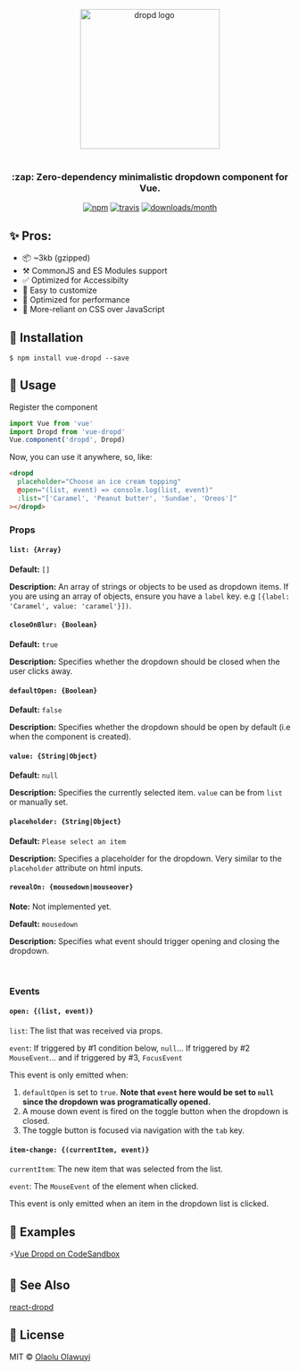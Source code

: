 <div align="center">
  <br />
  <br />
  <br />
  <img src="https://raw.githubusercontent.com/whizkydee/dropd/master/small-logo.png?token=AIObqio0F4tIzhx-8XPxtMtiKgagz1Kbks5cu7UawA%3D%3D" width="250" height="auto" alt="dropd logo" />
  <br />
  <br />
  <h3 align="center">:zap: Zero-dependency minimalistic dropdown component for Vue.</h3>

  <p align="center">
  <a href="https://www.npmjs.org/package/dropd"><img src="https://img.shields.io/npm/v/dropd.svg?style=flat-square" alt="npm"></a>
  <a href="https://travis-ci.org/whizkydee/dropd"><img src="https://img.shields.io/travis/whizkydee/dropd.svg?style=flat-square" alt="travis"></a>
  <a href="https://github.com/whizkydee/dropd"><img src="https://img.shields.io/npm/dm/dropd.svg?style=flat-square" alt="downloads/month"></a>
  </p>
</div>

## ✨ Pros:

- 📦 ~3kb (gzipped)
- ⚒ CommonJS and ES Modules support
- ✅ Optimized for Accessibilty
- 🌈 Easy to customize
- 🦄 Optimized for performance
- 💅 More-reliant on CSS over JavaScript

## 🔧 Installation

```
$ npm install vue-dropd --save
```

## 📖 Usage

Register the component

```js
import Vue from 'vue'
import Dropd from 'vue-dropd'
Vue.component('dropd', Dropd)
```

Now, you can use it anywhere, so, like:

```html
<dropd
  placeholder="Choose an ice cream topping"
  @open="(list, event) => console.log(list, event)"
  :list="['Caramel', 'Peanut butter', 'Sundae', 'Oreos']"
></dropd>
```

### Props

#### `list: {Array}`

**Default:** `[]`

**Description:** An array of strings or objects to be used as dropdown items. If
you are using an array of objects, ensure you have a `label` key. e.g
`[{label: 'Caramel', value: 'caramel'}])`.

#### `closeOnBlur: {Boolean}`

**Default:** `true`

**Description:** Specifies whether the dropdown should be closed when the user
clicks away.

#### `defaultOpen: {Boolean}`

**Default:** `false`

**Description:** Specifies whether the dropdown should be open by default (i.e
when the component is created).

#### `value: {String|Object}`

**Default:** `null`

**Description:** Specifies the currently selected item. `value` can be from
`list` or manually set.

#### `placeholder: {String|Object}`

**Default:** `Please select an item`

**Description:** Specifies a placeholder for the dropdown. Very similar to the
`placeholder` attribute on html inputs.

#### `revealOn: {mousedown|mouseover}`

**Note:** Not implemented yet.

**Default:** `mousedown`

**Description:** Specifies what event should trigger opening and closing the
dropdown.

<br>

### Events

#### `open: {(list, event)}`

`list`: The list that was received via props.

`event`: If triggered by #1 condition below, `null`... If triggered by #2
`MouseEvent`... and if triggered by #3, `FocusEvent`

This event is only emitted when:

1. `defaultOpen` is set to `true`. **Note that `event` here would be set to
   `null` since the dropdown was programatically opened.**
1. A mouse down event is fired on the toggle button when the dropdown is closed.
1. The toggle button is focused via navigation with the `tab` key.

#### `item-change: {(currentItem, event)}`

`currentItem`: The new item that was selected from the list.

`event`: The `MouseEvent` of the element when clicked.

This event is only emitted when an item in the dropdown list is clicked.

## 👀 Examples

⚡️[Vue Dropd on CodeSandbox](https://github.com/whizkydee/dropd/tree/master/packages/vue-dropd)

## 🔗 See Also

[react-dropd](https://github.com/whizkydee/dropd/tree/master/packages/react-dropd)

## 🤝 License

MIT © [Olaolu Olawuyi](https://twitter.com/mrolaolu)
